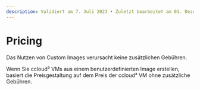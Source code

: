 ```yaml
---
description: Validiert am 7. Juli 2023 • Zuletzt bearbeitet am 01. Dezember 2023
---
```


# Pricing

Das Nutzen von Custom Images verursacht keine zusätzlichen Gebühren.

Wenn Sie ccloud³ VMs aus einem benutzerdefinierten Image erstellen, basiert die Preisgestaltung auf dem Preis der ccloud³ VM ohne zusätzliche Gebühren.
